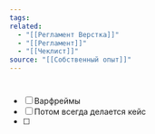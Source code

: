 ```yaml
---
tags: 
related:
  - "[[Регламент Верстка]]"
  - "[[Регламент]]"
  - "[[Чеклист]]"
source: "[[Собственный опыт]]"
---
```

  

# 

- [ ] Варфреймы
- [ ] Потом всегда делается кейс
- [ ] 



